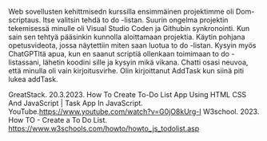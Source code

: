 Web sovellusten kehittmisedn kurssilla ensimmäinen projektimme oli Dom-scriptaus. Itse valitsin tehdä to do -listan. Suurin ongelma projektin tekemisessä minulle oli Visual Studio Coden ja Githubin synkronointi. Kun sain sen tehtyä pääsinkin kunnolla aloittamaan projektia. Käytin pohjana opetusvideota, jossa näytettiin miten saan luotua to do -listan. Kysyin myös ChatGPTltä apua, kun en saanut scriptiä ollenkaan toimimaan to do -listassani, lähetin koodini sille ja kysyin mikä vikana. Chatti osasi neuvoa, että minulla oli vain kirjoitusvirhe. Olin kirjoittanut AddTask kun siinä piti lukea addTask. 

GreatStack. 20.3.2023. How To Create To-Do List App Using HTML CSS And JavaScript | Task App In JavaScript. YouTube.https://www.youtube.com/watch?v=G0jO8kUrg-I
W3school. 2023. How TO - Create a To Do List. https://www.w3schools.com/howto/howto_js_todolist.asp
